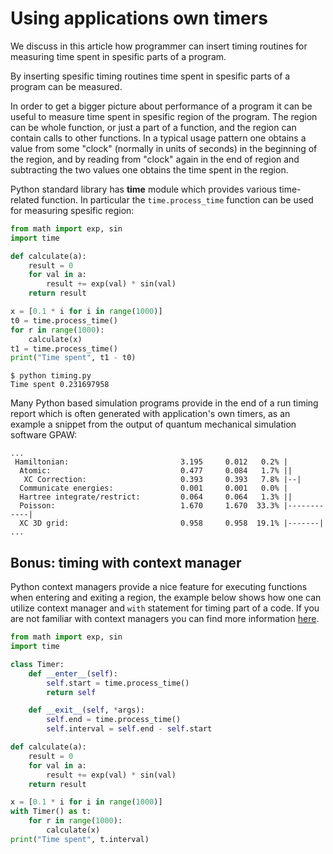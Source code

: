 # Using applications own timers

We discuss in this article how programmer can insert timing routines for
measuring time spent in spesific parts of a program.

By inserting spesific timing routines time spent in spesific parts of a
program can be measured.

In order to get a bigger picture about performance of a program it can be
useful to measure time spent in spesific region of the program. The region
can be whole function, or just a part of a function, and the region can
contain calls to other functions. In a typical usage pattern one obtains a
value from some "clock" (normally in units of seconds) in the beginning of the
region, and by reading from "clock" again in the end of region and subtracting
the two values one obtains the time spent in the region.

Python standard library has **time** module which provides various 
time-related function. In particular the `time.process_time` function can be
used for measuring spesific region:

~~~python
from math import exp, sin
import time

def calculate(a):
    result = 0
    for val in a:
        result += exp(val) * sin(val)
    return result

x = [0.1 * i for i in range(1000)]
t0 = time.process_time()
for r in range(1000):
    calculate(x)
t1 = time.process_time()
print("Time spent", t1 - t0)
~~~

~~~
$ python timing.py
Time spent 0.231697958
~~~

Many Python based simulation programs provide in the end of a run timing report
which is often generated with application's own timers, as an example a snippet 
from the output of quantum mechanical simulation software GPAW:

~~~
...
 Hamiltonian:                         3.195     0.012   0.2% |
  Atomic:                             0.477     0.084   1.7% ||
   XC Correction:                     0.393     0.393   7.8% |--|
  Communicate energies:               0.001     0.001   0.0% |
  Hartree integrate/restrict:         0.064     0.064   1.3% ||
  Poisson:                            1.670     1.670  33.3% |------------|
  XC 3D grid:                         0.958     0.958  19.1% |-------|
...
~~~

## Bonus: timing with context manager

Python context managers provide a nice feature for executing functions when
entering and exiting a region, the example below shows how one can utilize
context manager and `with` statement for timing part of a code. If you are
not familiar with context managers you can find more information [here](https://docs.python.org/3/reference/datamodel.html#context-managers).

~~~python
from math import exp, sin
import time

class Timer:    
    def __enter__(self):
        self.start = time.process_time()
        return self

    def __exit__(self, *args):
        self.end = time.process_time()
        self.interval = self.end - self.start

def calculate(a):
    result = 0
    for val in a:        
        result += exp(val) * sin(val)
    return result

x = [0.1 * i for i in range(1000)]
with Timer() as t:
    for r in range(1000):
        calculate(x)
print("Time spent", t.interval)
~~~
